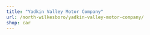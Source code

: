 ```yaml
---
title: "Yadkin Valley Motor Company"
url: /north-wilkesboro/yadkin-valley-motor-company/
shop: car
---
```

